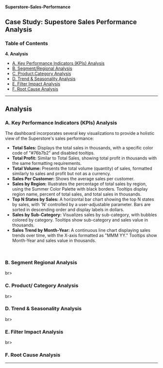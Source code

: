 #### Superstore-Sales-Performance

<h2>Case Study: Supestore Sales Performance Analysis</h2>

<h3>Table of Contents</h3>

<b>4. Analysis</b>
  -  [A. Key Performance Indicators (KPIs) Analysis](https://github.com/LashawnFofung/Superstore-Sales-Performance/blob/main/Report/Analysis.md#a-key-performance-indicators-kpis-analysis)
  -  [B. Segment/Regional Analysis](https://github.com/LashawnFofung/Superstore-Sales-Performance/blob/main/Report/Analysis.md#b-segment-regional-analysis)
  -  [C. Product.Category Analysis](https://github.com/LashawnFofung/Superstore-Sales-Performance/blob/main/Report/Analysis.md#c-product-category-analysis)
  -  [D. Trend & Seasonality Analysis](https://github.com/LashawnFofung/Superstore-Sales-Performance/blob/main/Report/Analysis.md#d-trend--seasonality-analysis)
  -  [E. Filter Impact Analysis](https://github.com/LashawnFofung/Superstore-Sales-Performance/blob/main/Report/Analysis.md#e-filter-impact-analysis)
  -  [F. Root Cause Analysis](https://github.com/LashawnFofung/Superstore-Sales-)

---

<h2>Analysis</h2>

<h3>A. Key Performance Indicators (KPIs) Analysis</h3>

The dashboard incorporates several key visualizations to provide a holistic view of the Superstore's sales performance:

- <b>Total Sales:</b> Displays the total sales in thousands, with a specific color code of "#76b7b2" and disabled tooltips.
- <b>Total Profit:</b> Similar to Total Sales, showing total profit in thousands with the same formatting requirements.
- <b>Total Volume:</b> Presents the total volume (quantity) of sales, formatted similarly to sales and profit but not as a currency.
- <b>Sales Per Customer:</b> Shows the average sales per customer.
- <b>Sales by Region:</b> Illustrates the percentage of total sales by region, using the Summer
Color Palette with black borders. Tooltips display region name, percent of total sales, and total sales
in thousands.
- <b>Top N States by Sales:</b> A horizontal bar chart showing the top N states by sales, with 'N'
controlled by a user-adjustable parameter. Bars are sorted in descending order and display labels in
dollars.
- <b>Sales by Sub-Category:</b> Visualizes sales by sub-category, with bubbles colored by
category. Tooltips show sub-category and sales value in thousands.
- <b>Sales Trend by Month-Year:</b> A continuous line chart displaying sales trends over time,
with the X-axis formatted as "MMM YY." Tooltips show Month-Year and sales value in thousands.

<br>

<h3>B. Segment Regional Analysis</h3>

br>

<h3>C. Product/ Category Analysis</h3>

br>

<h3>D. Trend & Seasonality Analysis</h3>

br>

<h3>E. Filter Impact Analysis</h3>

br>

<h3>F. Root Cause Analysis</h3>

---
